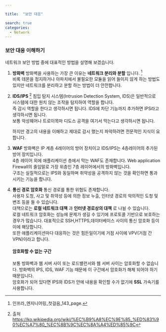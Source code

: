 ```yaml
---

title:  "보안 대응"

search: true
categories: 
  - Network
---
```


### 보안 대응 이해하기

네트워크 보안 방법 중에 대표적인 방법을 설명해 보겠습니다.
1. __방화벽__
    방화벽을 사용하는 가장 큰 이유는 __네트워크 분리와 분할__ 입니다. [^1]  
    비록 데몬을 정지하거나 아파치에서 불필요한 모듈을 읽어 들이지 않게 하는 방법도 있지만 네트워크를 분리하고 분할 하는 방법이 더 안전합니다.

[^1]:인프라_엔지니어링_첫걸음_143_page.      

2. __IDS/IPS__ [^IDS]
    침입 탐지 시스템(Intrusion Detection System, IDS)은 일반적으로 시스템에 대한 원치 않는 조작을 탐지하여 역할을 합니다.  
    즉 감시 역할을 한다고 생각하시면 됩니다. IDS에 차단 기능까지 추가하면 IPS라고 생각하시면 됩니다.  
    보통 악성웨어나 트로이목마 디도스 공격을 여기서 막는다고 생각하시면 됩니다.  

    하지만 경고의 내용을 이해하고 제대로 감시 했는지 파악하려면 전문적인 지식이 요합니다.  


[^IDS]: 출처 https://ko.wikipedia.org/wiki/%EC%B9%A8%EC%9E%85_%ED%83%90%EC%A7%80_%EC%8B%9C%EC%8A%A4%ED%85%9C


3. __WAF__
    방화벽은 IP 계층 4레이어의 방어 장치이고 IDS/IPS는 4층레이어의 추가된 방어 장치입니다.  
    4층 레이어 외에 애플리케이션 층에서 막는 WAF도 존재합니다. Web application Firewall의 줄임말로 가장 위층인 7층 레이어에서의 방화벽입니다.  
    구조는 실질적으로는 IPS와 동일하며 취약성을 공격하지 않는 것을 확인하면 통과시키는 기능을 합니다.  

4. __통신 경로 암호화__
    통신 경로를 통한 위협도 존재합니다.  
    사용자 도청, 사고 및 취약성 등에 의한 정보 누출, 인터넷 경로의 악의적인 도청 및 변조 등을 들 수 있습니다.  
    대책으로는 __로컬 네트워크 대책__ 과 __인터넷 경로상의 대책__ 로 나뉠 수 있습니다.  
    로컬 네트워크 암호화는 성능에 문제가 생길 수 있기에 프로토콜 기반으로 보호하는 경우가 많습니다. 대표적으로 SSH,HTTPS,데이터베이스 사이의 통신 암호화 등이 이에 해당합니다.  
    또한 애플리케이션마다 대응하는 것은 힘든일이기에 거점 사이에 VPV(거점 간 VPN)이라고 합니다.  
    
    #### 암호화할 수 없는 구간 
    보통 방화벽과 웹 서버 사이 또는 로드밸런서와 웹 서버 사이는 암호화할 수 없습니다. 방화벽의 IPS, IDS, WAF 기능 때문에 이 구간에서 암호화가 해체 되어야 하기 때문입니다.  
    암호화가 되어 있다면 IPS와 IDS가 안에 내용을 확인할 수가 없기에 **SSL** 가속기를 사용합니다.



